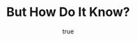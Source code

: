---
title: "But How Do It Know?"
bookCover: "/assets/book-covers/but-how-do-it-know.jpg"
slug: "but-how-do-it-know"
bookAuthor: "J. Clark Scott"
rating: 10
done: false
tags: []
detailedNotes: false
amazonLink: ""
author:
  name: Rico Trebeljahr
  picture: "/assets/blog/profile.jpeg"
---